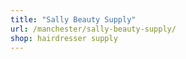 ```yaml
---
title: "Sally Beauty Supply"
url: /manchester/sally-beauty-supply/
shop: hairdresser supply
---
```

